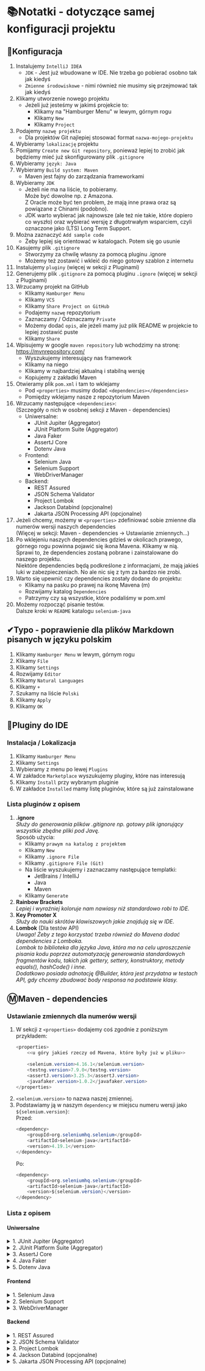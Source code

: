 # 📚Notatki - dotyczące samej konfiguracji projektu

## 🔧Konfiguracja

1. Instalujemy `IntelliJ IDEA`
   - `JDK` - Jest już wbudowane w IDE. Nie trzeba go pobierać osobno tak jak kiedyś
   - `Zmienne środowiskowe` - nimi również nie musimy się przejmować tak jak kiedyś
2. Klikamy utworzenie nowego projektu
   - Jeżeli już jesteśmy w jakimś projekcie to:
     - Klikamy na "Hamburger Menu" w lewym, górnym rogu
     - Klikamy `New`
     - Klikamy `Project`
3. Podajemy `nazwę projektu`
   - Dla projektów Git najlepiej stosować format `nazwa-mojego-projektu`  
4. Wybieramy `lokalizację` projektu
5. Pomijamy `Create new Git repository`, ponieważ lepiej to zrobić jak będziemy mieć już skonfigurowany plik `.gitignore`
6. Wybieramy `język: Java`
7. Wybieramy `Build system: Maven`
   - Maven jest fajny do zarządzania frameworkami
8. Wybieramy `JDK`
   - Jeżeli nie ma na liście, to pobieramy.  
        Może być dowolne np. z Amazona.  
        Z Oracle może być ten problem, że mają inne prawa oraz są powiązane z Chinami (podobno).
   - JDK warto wybierać jak najnowsze (ale też nie takie, które dopiero co wyszło) oraz wybierać wersję z długotrwałym wsparciem, czyli oznaczone jako (LTS) Long Term Support.
9. Można zaznaczyć `Add sample code`
   - Żeby lepiej się orientować w katalogach. Potem się go usunie
10. Kasujemy plik `.gitignore`  
    - Stworzymy za chwilę własny za pomocą pluginu .ignore
    - Możemy też zostawić i wkleić do niego gotowy szablon z internetu
11. Instalujemy `pluginy` (więcej w sekcji z Pluginami)
12. Generujemy plik `.gitignore` za pomocą pluginu `.ignore` (więcej w sekcji z Pluginami)
13. Wrzucamy projekt na GitHub
    - Klikamy `Hamburger Menu`
    - Klikamy `VCS`
    - Klikamy `Share Project on GitHub`
    - Podajemy `nazwę` repozytorium
    - Zaznaczamy / Odznaczamy `Private`
    - Możemy dodać `opis`, ale jeżeli mamy już plik README w projekcie to lepiej zostawić puste
    - Klikamy `Share`
14. Wpisujemy w google `maven repository` lub wchodzimy na stronę:
https://mvnrepository.com/
    - Wyszukujemy interesujący nas framework
    - Klikamy na niego
    - Klikamy w najbardziej aktualną i stabilną wersję
    - Kopiujemy <dependencies> z zakładki Maven
15. Otwieramy plik `pom.xml` i tam to wklejamy
    - Pod `<properties>` musimy dodać `<dependencies></dependencies>`
    - Pomiędzy <dependencies> wklejamy nasze <dependency> z repozytorium Maven
16. Wrzucamy następujące `<dependencies>`:  
(Szczegóły o nich w osobnej sekcji z Maven - dependencies)
    - Uniwersalne:
        - JUnit Jupiter (Aggregator)
        - JUnit Platform Suite (Aggregator)
        - Java Faker
        - AssertJ Core
        - Dotenv Java
    - Frontend:
        - Selenium Java
        - Selenium Support
        - WebDriverManager
    - Backend:
        - REST Assured
        - JSON Schema Validator
        - Project Lombok
        - Jackson Databind (opcjonalne)
        - Jakarta JSON Processing API (opcjonalne)
17. Jeżeli chcemy, możemy w `<properties>` zdefiniować sobie zmienne dla numerów wersji naszych dependencies  
    (Więcej w sekcji: Maven - dependencies -> Ustawianie zmiennych...)
18. Po wklejeniu naszych dependencies gdzieś w okolicach prawego, górnego rogu powinna pojawić się ikona Mavena. Klikamy w nią.  
Sprawi to, że dependencies zostaną pobrane i zainstalowane do naszego projektu.  
Niektóre dependencies będą podkreślone z informacjami, że mają jakieś luki w zabezpieczeniach. No ale nic się z tym za bardzo nie zrobi.
19. Warto się upewnić czy dependencies zostały dodane do projektu:
    - Klikamy na pasku po prawej na ikonę Mavena (m)
    - Rozwijamy katalog `Dependencies`
    - Patrzymy czy są wszystkie, które podaliśmy w pom.xml
20. Możemy rozpocząć pisanie testów.  
Dalsze kroki w `README` katalogu `selenium-java` 

## ✔Typo - poprawienie dla plików Markdown pisanych w języku polskim

1. Klikamy `Hamburger Menu` w lewym, górnym rogu
2. Klikamy `File`
3. Klikamy `Settings`
4. Rozwijamy `Editor`
5. Klikamy `Natural Languages`
6. Klikamy `+`
7. Szukamy na liście `Polski`
8. Klikamy `Apply`
9. Klikamy `OK`

## 🔌Pluginy do IDE

### Instalacja / Lokalizacja

1. Klikamy `Hamburger Menu`
2. Klikamy `Settings`
3. Wybieramy z menu po lewej `Plugins`
4. W zakładce `Marketplace` wyszukujemy pluginy, które nas interesują
5. Klikamy `Install` przy wybranym pluginie
6. W zakładce `Installed` mamy listę pluginów, które są już zainstalowane

### Lista pluginów z opisem

1. **.ignore**  
*Służy do generowania plików .gitignore np. gotowy plik ignorujący wszystkie zbędne pliki pod Javę.*  
Sposób użycia:
   - Klikamy `prawym na katalog z projektem`
   - Klikamy `New`
   - Klikamy `.ignore File`
   - Klikamy `.gitignore File (Git)`
   - Na liście wyszukujemy i zaznaczamy następujące templatki:
     - JetBrains / IntelliJ
     - Java
     - Maven
   - Klikamy `Generate`
2. **Rainbow Brackets**  
*Lepiej i wyraźniej koloruje nam nawiasy niż standardowo robi to IDE.*
3. **Key Promoter X**  
*Służy do nauki skrótów klawiszowych jakie znajdują się w IDE.*
4. **Lombok** (Dla testów API)  
*Uwaga! Żeby z tego korzystać trzeba również do Mavena dodać dependencies z Lomboka.  
Lombok to biblioteka dla języka Java, która ma na celu uproszczenie pisania kodu poprzez automatyzację generowania standardowych fragmentów kodu, takich jak gettery, settery, konstruktory, metody equals(), hashCode() i inne.  
Dodatkowo posiada adnotację @Builder, która jest przydatna w testach API, gdy chcemy zbudować body responsa na podstawie klasy.*

## ⓂMaven - dependencies

### Ustawianie zmiennych dla numerów wersji

1. W sekcji z `<properties>` dodajemy coś zgodnie z poniższym przykładem:  
    ```Java
    <properties>
        <<u góry jakieś rzeczy od Mavena, które były już w pliku>>
        
        <selenium.version>4.16.1</selenium.version>
        <testng.version>7.9.0</testng.version>
        <assertJ.version>3.25.3</assertJ.version>
        <javafaker.version>1.0.2</javafaker.version>
    </properties>
    ```
2. `<selenium.version>` to nazwa naszej zmiennej.  
3. Podstawiamy ją w naszym `dependency` w miejscu numeru wersji jako `${selenium.version}`:  
    Przed: 
    ```Java
    <dependency>
        <groupId>org.seleniumhq.selenium</groupId>
        <artifactId>selenium-java</artifactId>
        <version>4.19.1</version>
    </dependency>
    ```
    Po:  
    ```Java
    <dependency>
        <groupId>org.seleniumhq.selenium</groupId>
        <artifactId>selenium-java</artifactId>
        <version>${selenium.version}</version>
    </dependency>
    ```

### Lista z opisem

#### Uniwersalne

<details>
    <summary>1. JUnit Jupiter (Aggregator)</summary>

> *Dependency o nazwie **"JUnit Jupiter (Aggregator)"** w kontekście projektów Java jest związana z platformą testową JUnit 5, która składa się z kilku modułów. **"JUnit Jupiter"** jest jednym z tych modułów, odpowiedzialnym za obsługę testów opartych na nowej składni, wprowadzonej w JUnit 5.  
> Aggregator dependency jest zestawem zależności, który agreguje lub grupuje różne moduły lub artefakty w jedną zależność. W przypadku JUnit Jupiter (Aggregator), jest to zależność, która zawiera wszystkie moduły JUnit 5, co pozwala na korzystanie z pełnej funkcjonalności JUnit 5 w projekcie za pomocą jednej zależności.  
> W skład "JUnit Jupiter (Aggregator)" wchodzą m.in.:  
> **JUnit Jupiter API:** Moduł zawierający interfejsy i adnotacje potrzebne do tworzenia testów w stylu JUnit 5.  
> **JUnit Jupiter Engine:** Silnik uruchamiający testy napisane z użyciem JUnit 5.  
> **JUnit Vintage Engine:** Silnik kompatybilny wstecznie, który pozwala na uruchamianie testów napisanych z użyciem JUnit 3 i JUnit 4.  
> Używanie **"JUnit Jupiter (Aggregator)"** jako zależności w projekcie Java pozwala na łatwe korzystanie z pełnej funkcjonalności JUnit 5 bez konieczności ręcznego dodawania pojedynczych modułów. Wystarczy dodać tę zależność do pliku konfiguracyjnego (np. pom.xml w Maven lub build.gradle w Gradle), a narzędzie budujące automatycznie pobiera i zarządza wszystkimi modułami JUnit 5.*
</details>
<details>
    <summary>2. JUnit Platform Suite (Aggregator)</summary>

> ***JUnit Platform Suite (Aggregator)** to moduł JUnit 5, który pozwala na definiowanie i uruchamianie grup testów przy użyciu adnotacji takich jak **@Suite, @SelectPackages, i @SelectClasses**. Jest częścią ekosystemu JUnit Platform i służy jako centralne narzędzie do agregowania testów w zestawy, co ułatwia organizację i kontrolę nad ich wykonywaniem.  
> Najważniejsze cechy JUnit Platform Suite:  
> **Agregowanie testów** - Pozwala na grupowanie testów z różnych pakietów lub klas w jeden zestaw testów.  
> **Adnotacje wspierane przez Suite API:**  
> `@Suite`: Definiuje klasę jako zestaw testów.  
> `@SelectPackages`: Wybiera wszystkie klasy testowe z określonych pakietów.  
> `@SelectClasses`: Wskazuje specyficzne klasy testowe do wykonania.  
> `@IncludeTags` i `@ExcludeTags`: Wybiera lub wyklucza testy na podstawie tagów.  
> `@IncludeEngines` i `@ExcludeEngines`: Pozwala selektywnie używać silników testowych.  
> **Obsługa różnych silników testowych**  
> JUnit Platform Suite działa z różnymi silnikami testowymi, takimi jak:  
> JUnit Jupiter (JUnit 5)  
> JUnit Vintage (JUnit 4)  
> Spock, TestNG, Cucumber, czy inne wspierające JUnit Platform.  
> **Elastyczna konfiguracja**  
> Pozwala na uruchamianie testów zarówno w oparciu o ich lokalizację w projekcie, jak i dodatkowe kryteria (np. tagi).  
> **Wsparcie dla filtrowania**  
> Możesz uruchamiać tylko te testy, które spełniają określone kryteria, np. zawierają tag "critical" lub "regression".  
> **Integracja z Mavenem i Gradle**  
> Bezproblemowe uruchamianie zestawów testów w popularnych narzędziach budujących.  
> **Wsparcie w IDE**  
> JUnit Platform Suite jest w pełni wspierany w IDE takich jak IntelliJ IDEA czy Eclipse, co ułatwia konfigurację i uruchamianie testów.*
</details>
<details>
    <summary>3. AssertJ Core</summary>

> *Dependency o nazwie **"AssertJ Core"** odnosi się do biblioteki AssertJ, która jest popularnym narzędziem do tworzenia testów asercyjnych w języku Java. AssertJ pozwala na pisanie czytelnych, ekspresyjnych i łatwych w utrzymaniu testów poprzez dostarczenie bogatego zestawu metod asercyjnych, które sprawdzają zachowanie kodu w sposób intuicyjny i precyzyjny.  
> Oto kilka głównych funkcji, za które odpowiada AssertJ Core:  
> **Metody asercyjne:** AssertJ dostarcza bogaty zestaw metod asercyjnych, które umożliwiają sprawdzenie różnych warunków w testach. Na przykład, metoda "assertThat" pozwala na sprawdzenie czy wartość jest równa oczekiwanej, czy zawiera określony fragment, czy jest null itp.  
> **Wsparcie dla różnych typów danych:** AssertJ zapewnia metody asercyjne dostosowane do różnych typów danych, takich jak kolekcje, mapy, obiekty, liczby, tekst itp. Dzięki temu testowanie zachowania kodu dla różnych typów danych jest proste i czytelne.  
> **Bogata obsługa błędów:** AssertJ zapewnia czytelne komunikaty o błędach, które pomagają w diagnozowaniu problemów w przypadku niepowodzenia testu. Komunikaty te zawierają jasne informacje o tym, która asercja zawiodła i dlaczego.  
> **Łatwa integracja:** AssertJ jest łatwa w integracji z różnymi narzędziami do testowania, takimi jak JUnit, TestNG, Mockito, czy Spock. Można go również używać z różnymi narzędziami budowania, takimi jak Maven czy Gradle.  
> W skrócie, **"AssertJ Core"** jest głównym modułem biblioteki AssertJ, który zawiera podstawowe metody asercyjne i narzędzia potrzebne do pisania czytelnych, ekspresyjnych i precyzyjnych testów w języku Java. Dodanie AssertJ Core jako zależności do projektu umożliwia łatwe i efektywne pisanie testów asercyjnych.*
</details>
<details>
    <summary>4. Java Faker</summary>

> *Dependency o nazwie **"Java Faker"** jest biblioteką do generowania danych testowych w języku Java. Pozwala ona tworzyć losowe dane o różnym charakterze, takie jak imiona, nazwiska, adresy e-mail, numery telefonów, daty, numery PESEL itp. Biblioteka Java Faker jest użyteczna w procesie testowania aplikacji, gdy potrzebne są realistyczne, ale losowe dane do zasilenia testów.  
> Oto kilka głównych funkcji, za które odpowiada Java Faker:  
> **Generowanie różnych typów danych:** Java Faker pozwala generować różnorodne typy danych, takie jak imiona, nazwiska, adresy, daty, numery telefonów, adresy e-mail, numery PESEL, numery identyfikacyjne itp.  
> **Losowość:** Biblioteka ta generuje losowe dane każdorazowo, kiedy jest wywoływana, co zapewnia zróżnicowanie danych testowych w każdym uruchomieniu testów.  
> **Elastyczność:** Java Faker oferuje dużą elastyczność w dostosowywaniu generowanych danych poprzez dostęp do różnych lokalizacji, ustawień regionalnych, a także możliwość tworzenia niestandardowych dostawców danych.  
> **Łatwa integracja:** Java Faker jest łatwa w użyciu i integruje się dobrze z różnymi narzędziami do testowania, takimi jak JUnit, TestNG czy Selenium. Może być również wykorzystywana w różnych scenariuszach testowych, w tym testach jednostkowych, testach integracyjnych oraz testach automatycznych interfejsu użytkownika.  
> Dzięki **"Java Faker"** możliwe jest szybkie i łatwe generowanie różnorodnych danych testowych, co znacząco ułatwia proces testowania aplikacji. Jest to szczególnie przydatne w sytuacjach, gdy potrzebne są realistyczne dane, ale nie jest konieczne korzystanie z rzeczywistych danych użytkowników.*
</details>
<details>
    <summary>5. Dotenv Java</summary>

> *Biblioteka **Dotenv Java** (często nazywana `java-dotenv`) to narzędzie, które umożliwia bezpośrednie ładowanie zmiennych środowiskowych z pliku `.env` do aplikacji napisanej w Javie. Jest szczególnie przydatna podczas pracy z aplikacjami wymagającymi różnych ustawień konfiguracyjnych, które nie powinny być zapisywane bezpośrednio w kodzie, np. dane logowania, klucze API, adresy URL.  
> Kluczowe cechy Dotenv Java:  
> **Łatwe ładowanie zmiennych:** Dotenv Java pozwala na odczyt zmiennych środowiskowych z pliku .env bez potrzeby dodatkowych konfiguracji.  
> **Obsługa zmiennych środowiskowych:** Zmienne te mogą być dostępne w aplikacji jako wartości, które łatwo uzyskać przy użyciu dedykowanej metody.  
> **Bezpieczeństwo:** Przechowywanie danych w pliku .env ułatwia oddzielenie danych wrażliwych od kodu źródłowego i chroni je przed przypadkowym dodaniem do repozytoriów publicznych (gdy .env jest na przykład wykluczony z wersjonowania).  
> **Prosta konfiguracja:** Dotenv jest prosty w użyciu i integracji, co sprawia, że jest popularnym wyborem do zarządzania zmiennymi środowiskowymi.*
>
> *Dlaczego warto używać Dotenv Java?*  
> *Dotenv Java jest szczególnie przydatna, gdy:*
> - *Chcesz oddzielić dane konfiguracyjne od kodu (np. dane dostępowe do bazy danych).*
> - *Pracujesz z różnymi środowiskami (deweloperskim, testowym, produkcyjnym), gdzie potrzebujesz różnych wartości zmiennych.*
> - *Chcesz zredukować ryzyko przypadkowego ujawnienia wrażliwych danych w repozytoriach kodu.*
</details>

#### Frontend

<details>
    <summary>1. Selenium Java</summary>

> *Dependency o nazwie **"Selenium Java"** to biblioteka, która umożliwia automatyzację testów interfejsu użytkownika (UI) w aplikacjach internetowych przy użyciu języka Java. Selenium jest jednym z najpopularniejszych narzędzi do testowania automatycznego webowego i pozwala programistom na symulowanie interakcji użytkownika z aplikacją w przeglądarce internetowej.  
> Oto kilka głównych funkcji, za które odpowiada Selenium Java:  
> **Automatyzacja akcji użytkownika:** Selenium umożliwia programistom symulowanie różnych akcji użytkownika w przeglądarce internetowej, takich jak kliknięcia, wprowadzanie danych, nawigacja po stronach, przewijanie, wysyłanie formularzy itp.  
> **Testowanie wielu przeglądarek:** Selenium obsługuje wiele przeglądarek internetowych, takich jak Chrome, Firefox, Edge, Safari, Opera, co pozwala na testowanie aplikacji na różnych platformach i przeglądarkach.  
> **Współpraca z różnymi narzędziami:** Selenium integruje się z różnymi narzędziami do testowania, takimi jak JUnit, TestNG, Maven, Gradle, Jenkins, co ułatwia automatyzację testów i integrację z procesami ciągłej integracji i dostarczania (CI/CD).  
> **Wsparcie dla wielu języków programowania:** Selenium dostępne jest w wielu językach programowania, w tym w Javie, Pythonie, JavaScript, Ruby, co umożliwia wybór preferowanego języka przez programistę.  
> **Obsługa różnych systemów operacyjnych:** Selenium działa na różnych systemach operacyjnych, takich jak Windows, Linux, macOS, co pozwala na testowanie aplikacji na różnych platformach.  
> Dzięki **"Selenium Java"** możliwe jest tworzenie skryptów testowych, które automatyzują interakcje użytkownika z aplikacją internetową w sposób programatyczny. Jest to niezwykle przydatne narzędzie do automatyzacji testów w środowiskach Agile, DevOps i Continuous Integration (CI), gdzie szybkość, skuteczność i niezawodność testów są kluczowe.*
</details>
<details>
    <summary>2. Selenium Support</summary>

> *Główną zaletą **"Selenium Support"**, o której dowiedziałem się na kursie, jest to, że dodaje nam obsługę pól typu drop-down.  
> Dependency o nazwie **"Selenium Support"** to część biblioteki Selenium, która zawiera narzędzia i funkcje pomocnicze, które ułatwiają automatyzację testów interfejsu użytkownika (UI) w aplikacjach internetowych.  
> Oto kilka głównych funkcji, za które odpowiada "Selenium Support":  
> **Wsparcie dla różnych elementów interfejsu użytkownika:** "Selenium Support" zapewnia narzędzia i funkcje pomocnicze do interakcji z różnymi elementami interfejsu użytkownika, takimi jak przyciski, pola tekstowe, listy rozwijane, checkboxy, radio buttony, elementy tabel itp.  
> **Manipulacja oknami przeglądarki:** Biblioteka ta umożliwia otwieranie, zamykanie, przełączanie między oknami i zakładkami przeglądarki internetowej, co jest przydatne w przypadku testów wymagających interakcji z wieloma oknami.  
> **Obsługa alertów i potwierdzeń:** Selenium Support pozwala na obsługę alertów, potwierdzeń i promptów, które mogą pojawić się podczas interakcji z aplikacją internetową.  
> **Czekanie na warunki:** Biblioteka ta dostarcza funkcje, które pozwalają czekać na określone warunki, takie jak pojawienie się elementu na stronie, zmiana wartości pola tekstowego, czy zakończenie ładowania strony.  
> **Obsługa ramek i iframe'ów:** Selenium Support umożliwia przełączanie się między różnymi ramkami (frame'ami) i iframe'ami na stronie internetowej, co jest niezbędne w przypadku testów, które wymagają interakcji z elementami znajdującymi się w różnych ramkach.  
> **"Selenium Support"** jest kluczową częścią biblioteki Selenium, która dostarcza programistom narzędzia i funkcje pomocnicze do efektywnej automatyzacji testów interfejsu użytkownika w aplikacjach internetowych. Dzięki temu programiści mogą pisać bardziej stabilne, czytelne i niezawodne testy UI.*
</details>
<details>
    <summary>3. WebDriverManager</summary>

> *Dependency o nazwie **"WebDriverManager"** to narzędzie, które ułatwia zarządzanie i automatyczne pobieranie niezbędnych binarnych plików (driverów) do obsługi różnych przeglądarek internetowych podczas korzystania z biblioteki Selenium WebDriver w języku Java.  
> Oto główne funkcje, za które odpowiada "WebDriverManager":  
> **Automatyczne pobieranie i zarządzanie driverami:** "WebDriverManager" automatycznie pobiera niezbędne binarne pliki (drivery) dla wybranej przeglądarki internetowej (np. Chrome, Firefox, Edge, Safari) oraz odpowiednią wersję w zależności od konfiguracji i wymagań projektu.  
> **Aktualizacje i zarządzanie wersjami:** Narzędzie to zapewnia aktualizacje i zarządzanie wersjami driverów, co pozwala na łatwe utrzymanie i aktualizowanie driverów w projekcie.  
> **Integracja z różnymi narzędziami budowania:** "WebDriverManager" jest łatwy w integracji z różnymi narzędziami budowania, takimi jak Maven, Gradle, czy inne, co pozwala na automatyczne zarządzanie driverami w procesie budowania projektu.  
> **Obsługa wielu platform:** Narzędzie to obsługuje różne platformy, takie jak Windows, Linux, macOS, co umożliwia korzystanie z niego w różnych środowiskach.  
> Dzięki **"WebDriverManager"** programiści mogą uniknąć ręcznego pobierania, aktualizowania i zarządzania driverami przeglądarek, co pozwala zaoszczędzić czas i zapewnia bardziej spójne i niezawodne środowisko testowe. Jest to szczególnie przydatne w projektach wykorzystujących Selenium WebDriver do automatyzacji testów interfejsu użytkownika w aplikacjach internetowych.*
</details>

#### Backend

<details>
    <summary>1. REST Assured</summary>

> *Dependency o nazwie **"REST Assured"** to biblioteka, która ułatwia testowanie interfejsów API (RESTful) w języku Java. "REST Assured" dostarcza prosty i czytelny sposób na pisanie testów automatycznych dla aplikacji, które komunikują się za pomocą protokołu HTTP, takich jak serwisy internetowe, mikroserwisy, czy RESTful API.  
> Oto główne funkcje, za które odpowiada "REST Assured":  
> **Zapytania HTTP:** "REST Assured" umożliwia tworzenie zapytań HTTP do zasobów API, takich jak GET, POST, PUT, DELETE, PATCH, co pozwala na interakcję z aplikacją za pomocą różnych metod HTTP.  
> **Sprawdzanie odpowiedzi:** Biblioteka ta dostarcza funkcje asercyjne, które pozwalają na sprawdzenie odpowiedzi zwracanych przez API, takich jak status odpowiedzi, nagłówki, treść odpowiedzi (np. w formacie JSON lub XML), co umożliwia weryfikację poprawności działania API.  
> **Obsługa autoryzacji:** "REST Assured" umożliwia obsługę różnych mechanizmów autoryzacji, takich jak podstawowa autoryzacja HTTP, autoryzacja z użyciem tokenów, OAuth itp.  
> **Testowanie RESTful funkcjonalności:** "REST Assured" pozwala na testowanie różnych aspektów funkcjonalnych interfejsów API, takich jak obsługa parametrów zapytań, obsługa nagłówków, obsługa zasobów statycznych i dynamicznych, obsługa błędów itp.  
> **Integracja z narzędziami testowania:** "REST Assured" jest łatwy w integracji z różnymi narzędziami do testowania, takimi jak JUnit, TestNG, Maven, Gradle, co umożliwia automatyzację testów API w ramach procesów CI/CD.  
> Dzięki **"REST Assured"** programiści mogą pisać czytelne, ekspresyjne i niezawodne testy automatyczne dla swoich interfejsów API, co pomaga w zapewnieniu jakości kodu i funkcjonalności aplikacji. Jest to niezwykle przydatne narzędzie w dzisiejszych projektach, które często opierają się na architekturze mikrousługowej i komunikacji między serwisami za pomocą RESTful API.*
</details>
<details>
    <summary>2. JSON Schema Validator</summary>

> *Dependency o nazwie **"JSON Schema Validator"** to biblioteka umożliwiająca walidację danych JSON względem schematu JSON (JSON Schema). JSON Schema to język opisowy używany do definiowania struktury i ograniczeń danych w formacie JSON. Biblioteka "JSON Schema Validator" pozwala programistom na walidację danych JSON zgodnie z określonym schematem JSON, co umożliwia sprawdzenie poprawności danych w stosunku do oczekiwanych reguł i ograniczeń.  
> Oto główne funkcje, za które odpowiada "JSON Schema Validator":  
> **Walidacja danych JSON:** Biblioteka ta umożliwia walidację danych JSON zgodnie z określonym schematem JSON. Sprawdza, czy dane JSON spełniają określone wymagania i ograniczenia zdefiniowane w schemacie JSON.  
> **Sprawdzanie struktury danych:** "JSON Schema Validator" pozwala na sprawdzenie, czy struktura danych JSON jest zgodna z oczekiwaną strukturą zdefiniowaną w schemacie JSON. Można kontrolować obecność i typy pól, zagnieżdżone obiekty, tablice, wartości null itp.  
> **Walidacja typów danych:** Biblioteka ta umożliwia walidację typów danych JSON, takich jak liczby, łańcuchy znaków, wartości logiczne, tablice, obiekty itp. Można określać oczekiwane typy danych oraz inne ograniczenia dotyczące wartości.  
> **Obsługa niestandardowych walidacji:** "JSON Schema Validator" pozwala na definiowanie niestandardowych reguł walidacji danych JSON poprzez dodawanie własnych walidatorów i funkcji sprawdzających.  
> **Integracja z różnymi narzędziami:** Biblioteka ta jest łatwa w integracji z różnymi narzędziami do testowania i walidacji danych JSON, takimi jak JUnit, TestNG, Maven, Gradle itp., co umożliwia automatyzację procesu walidacji danych w ramach testów automatycznych i procesów CI/CD.  
> Dzięki **"JSON Schema Validator"** programiści mogą zapewnić poprawność danych JSON poprzez ich walidację względem określonych schematów JSON, co jest kluczowe w przypadku komunikacji między różnymi serwisami, klientami i systemami, które wymieniają dane w formacie JSON.*
</details>
<details>
    <summary>3. Project Lombok</summary>

> *Dependency o nazwie **"Project Lombok"** to biblioteka w języku Java, która umożliwia programistom automatyzację generowania rutynowego kodu, takiego jak metody dostępowe (gettery i settery), metody `toString()`, `equals()`, `hashCode()`, a także wiele innych, poprzez dodanie adnotacji do kodu źródłowego.  
> Oto główne funkcje, za które odpowiada "Project Lombok":  
> **Generowanie metod dostępowych (gettery i settery):** "Project Lombok" automatycznie generuje metody dostępowe (gettery i settery) dla pól klasy, co eliminuje potrzebę pisania ich ręcznie.  
> **Generowanie metody `toString()`:** Biblioteka ta automatycznie generuje metodę `toString()` dla klasy, która zwraca czytelną reprezentację obiektu, zawierającą nazwy pól i ich wartości.  
> **Generowanie metod `equals()` i `hashCode()`:** "Project Lombok" automatycznie generuje metody `equals()` i `hashCode()` dla klasy, co umożliwia porównywanie obiektów na podstawie ich wartości.  
> **Inne funkcje pomocnicze:** Biblioteka ta dostarcza również inne funkcje pomocnicze, takie jak automatyczne tworzenie konstruktorów, metod `builder()`, `cleanUp()`, obsługa wyjątków itp.  
> **Redukcja powtarzalnego kodu:** Użycie "Project Lombok" pozwala programistom znacznie zmniejszyć ilość powtarzalnego kodu w aplikacji poprzez automatyczne generowanie rutynowych fragmentów kodu na podstawie adnotacji.  
> Dzięki **"Project Lombok"** programiści mogą pisać bardziej zwięzły i czytelny kod źródłowy, eliminując potrzebę pisania rutynowych fragmentów kodu ręcznie. Jest to szczególnie przydatne w przypadku klas modelu danych, gdzie duża część kodu może być generowana automatycznie.*
</details>
<details>
    <summary>4. Jackson Databind (opcjonalne)</summary>

> *Dependency o nazwie **"Jackson Databind"** jest częścią biblioteki Jackson, która umożliwia przekształcanie danych między formatem JSON a obiektami Java oraz pomiędzy innymi formatami danych a obiektami Java. Jest to jedna z najpopularniejszych bibliotek do przetwarzania danych JSON w języku Java.  
> Oto główne funkcje, za które odpowiada "Jackson Databind":  
> **Serializacja i deserializacja JSON:** "Jackson Databind" umożliwia konwersję danych JSON na obiekty Java (deserializacja) oraz obiektów Java na dane JSON (serializacja). Pozwala to na łatwe komunikowanie się z serwisami webowymi, bazami danych, czy innymi źródłami danych, które używają formatu JSON.  
> **Wsparcie dla różnych typów danych:** Biblioteka ta obsługuje różnorodne typy danych Java, takie jak proste typy danych, kolekcje, mapy, obiekty złożone, enumy itp., co umożliwia przetwarzanie różnych struktur danych.  
> **Konfigurowalność:** "Jackson Databind" jest konfigurowalna i elastyczna, co pozwala dostosować sposób przetwarzania danych do indywidualnych potrzeb projektu. Można dostosować reguły serializacji i deserializacji, obsługę różnych typów danych, formatowanie danych itp.  
> **Obsługa adnotacji:** Biblioteka ta obsługuje różne adnotacje, które można użyć do konfiguracji procesu serializacji i deserializacji danych, takie jak `@JsonProperty`, `@JsonDeserialize`, `@JsonSerialize`, co daje programiście większą kontrolę nad procesem przetwarzania danych.  
> **Wsparcie dla różnych formatów danych:** Oprócz formatu JSON, "Jackson Databind" obsługuje również inne popularne formaty danych, takie jak XML, YAML, CSV itp., co sprawia, że jest to uniwersalne narzędzie do przetwarzania danych w języku Java.  
> Dzięki **"Jackson Databind"** programiści mogą łatwo przekształcać dane między formatem JSON a obiektami Java, co jest niezbędne w wielu aplikacjach, które komunikują się z zewnętrznymi serwisami, bazami danych, czy klientami poprzez format JSON.*
</details>
<details>
    <summary>5. Jakarta JSON Processing API (opcjonalne)</summary>

> *Dependency o nazwie **"Jakarta JSON Processing API"** to biblioteka służąca do przetwarzania danych w formacie JSON w języku Java zgodnie ze standardami Jakarta EE (wcześniej znane jako Java EE). Jest to część Jakarta EE, która zapewnia interfejsy i klasy umożliwiające czytanie, zapisywanie i manipulowanie danymi w formacie JSON.  
> Oto główne funkcje, za które odpowiada "Jakarta JSON Processing API":  
> **Przetwarzanie JSON:** Biblioteka ta umożliwia łatwe przetwarzanie danych w formacie JSON, w tym parsowanie danych wejściowych JSON na obiekty Java oraz generowanie danych JSON z obiektów Java.  
> **Obsługa różnych typów danych:** "Jakarta JSON Processing API" obsługuje różne typy danych JSON, takie jak obiekty, tablice, liczby, łańcuchy znaków, wartości logiczne, wartości null itp.  
> **Wsparcie dla strumieniowania:** Biblioteka ta dostarcza interfejsy do strumieniowego przetwarzania danych JSON, co umożliwia efektywne przetwarzanie dużych ilości danych bez konieczności wczytywania całego pliku JSON do pamięci.  
> **Manipulacja danymi:** "Jakarta JSON Processing API" umożliwia manipulację danymi JSON, taką jak dodawanie, usuwanie i modyfikowanie elementów obiektów JSON oraz tablic JSON.  
> **Wsparcie dla standardów Jakarta EE:** Biblioteka ta jest zgodna ze standardami Jakarta EE, co oznacza, że może być używana w aplikacjach opartych na platformie Jakarta EE, takich jak serwery aplikacji Jakarta EE, bez dodatkowych konfiguracji.  
> Dzięki **"Jakarta JSON Processing API"** programiści mogą łatwo integrować obsługę formatu JSON w swoich aplikacjach opartych na platformie Jakarta EE, co jest szczególnie przydatne w przypadku aplikacji, które wymieniają dane w formacie JSON z innymi serwisami lub klientami.*
</details>
